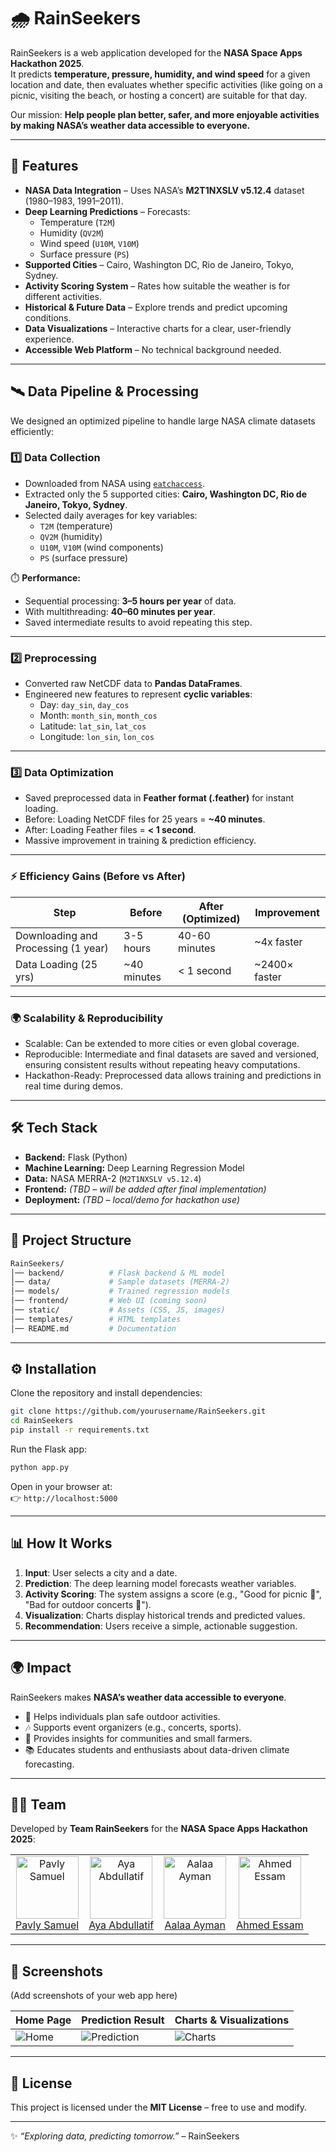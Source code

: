 # 🌧️ RainSeekers

RainSeekers is a web application developed for the **NASA Space Apps Hackathon 2025**.  
It predicts **temperature, pressure, humidity, and wind speed** for a given location and date, then evaluates whether specific activities (like going on a picnic, visiting the beach, or hosting a concert) are suitable for that day.  

Our mission: **Help people plan better, safer, and more enjoyable activities by making NASA’s weather data accessible to everyone.**

---

## 🚀 Features

- **NASA Data Integration** – Uses NASA’s **M2T1NXSLV v5.12.4** dataset (1980–1983, 1991–2011).
- **Deep Learning Predictions** – Forecasts:
  - Temperature (`T2M`)
  - Humidity (`QV2M`)
  - Wind speed (`U10M`, `V10M`)
  - Surface pressure (`PS`)
- **Supported Cities** – Cairo, Washington DC, Rio de Janeiro, Tokyo, Sydney.
- **Activity Scoring System** – Rates how suitable the weather is for different activities.
- **Historical & Future Data** – Explore trends and predict upcoming conditions.
- **Data Visualizations** – Interactive charts for a clear, user-friendly experience.
- **Accessible Web Platform** – No technical background needed.

---
## 🛰️ Data Pipeline & Processing

We designed an optimized pipeline to handle large NASA climate datasets efficiently:

### 1️⃣ Data Collection  
- Downloaded from NASA using [`eatchaccess`](https://pypi.org/project/earthaccess/).  
- Extracted only the 5 supported cities: **Cairo, Washington DC, Rio de Janeiro, Tokyo, Sydney**.  
- Selected daily averages for key variables:  
  - `T2M` (temperature)  
  - `QV2M` (humidity)  
  - `U10M`, `V10M` (wind components)  
  - `PS` (surface pressure)  

⏱️ **Performance:**  
- Sequential processing: **3–5 hours per year** of data.  
- With multithreading: **40–60 minutes per year**.  
- Saved intermediate results to avoid repeating this step.

---

### 2️⃣ Preprocessing  
- Converted raw NetCDF data to **Pandas DataFrames**.  
- Engineered new features to represent **cyclic variables**:  
  - Day: `day_sin`, `day_cos`  
  - Month: `month_sin`, `month_cos`  
  - Latitude: `lat_sin`, `lat_cos`  
  - Longitude: `lon_sin`, `lon_cos`  

---

### 3️⃣ Data Optimization  
- Saved preprocessed data in **Feather format (.feather)** for instant loading.  
- Before: Loading NetCDF files for 25 years = **~40 minutes**.  
- After: Loading Feather files = **< 1 second**.  
- Massive improvement in training & prediction efficiency.  

---

### ⚡ Efficiency Gains (Before vs After)
|Step|Before|After (Optimized)|Improvement|
|----|-----|------|-----|
|Downloading and Processing (1 year)|3-5 hours|40-60 minutes|~4x faster|
|Data Loading (25 yrs)|~40 minutes|< 1 second|~2400× faster|

---

### 🌍 Scalability & Reproducibility
- Scalable: Can be extended to more cities or even global coverage.
- Reproducible: Intermediate and final datasets are saved and versioned, ensuring consistent results without repeating heavy computations.
- Hackathon-Ready: Preprocessed data allows training and predictions in real time during demos.

---

## 🛠️ Tech Stack

- **Backend:** Flask (Python)
- **Machine Learning:** Deep Learning Regression Model
- **Data:** NASA MERRA-2 (`M2T1NXSLV v5.12.4`)
- **Frontend:** *(TBD – will be added after final implementation)*
- **Deployment:** *(TBD – local/demo for hackathon use)*

---

## 📂 Project Structure

```bash
RainSeekers/
│── backend/          # Flask backend & ML model
│── data/             # Sample datasets (MERRA-2)
│── models/           # Trained regression models
│── frontend/         # Web UI (coming soon)
│── static/           # Assets (CSS, JS, images)
│── templates/        # HTML templates
│── README.md         # Documentation
```

---

## ⚙️ Installation

Clone the repository and install dependencies:

```bash
git clone https://github.com/yourusername/RainSeekers.git
cd RainSeekers
pip install -r requirements.txt
```

Run the Flask app:

```bash
python app.py
```

Open in your browser at:  
👉 `http://localhost:5000`

---

## 📊 How It Works

1. **Input**: User selects a city and a date.  
2. **Prediction**: The deep learning model forecasts weather variables.  
3. **Activity Scoring**: The system assigns a score (e.g., "Good for picnic 🌳", "Bad for outdoor concerts 🎤").  
4. **Visualization**: Charts display historical trends and predicted values.  
5. **Recommendation**: Users receive a simple, actionable suggestion.

---

## 🌍 Impact

RainSeekers makes **NASA’s weather data accessible to everyone**.  
- 🌱 Helps individuals plan safe outdoor activities.  
- 🎶 Supports event organizers (e.g., concerts, sports).  
- 🌾 Provides insights for communities and small farmers.  
- 📚 Educates students and enthusiasts about data-driven climate forecasting.  

---

## 👩‍💻 Team

Developed by **Team RainSeekers** for the **NASA Space Apps Hackathon 2025**:  
<table>
  <tr>
    <td align="center">
      <img src="https://avatars.githubusercontent.com/u/99624292?v=4" width="100px;" alt="Pavly Samuel"/>
      <br />
      <a href="https://www.linkedin.com/in/pavlysamuel/">Pavly Samuel</a>
    </td>
    <td align="center">
      <img src="https://media.licdn.com/dms/image/v2/D4D35AQGY3JS4r8NAXw/profile-framedphoto-shrink_800_800/B4DZiqi2mfHYAk-/0/1755207920355?e=1760090400&v=beta&t=l28iiqWL8UChjg-3wNnJfBSku8GLwbSK8aNxjlKydf0" width="100px;" alt="Aya Abdullatif"/>
      <br />
      <a href="https://www.linkedin.com/in/aya-abdllatif/">Aya Abdullatif</a>
    </td>
    <td align="center">
      <img src="https://media.licdn.com/dms/image/v2/D4D03AQHzzKu1Bc4rDA/profile-displayphoto-crop_800_800/B4DZivj0IjGgAQ-/0/1755292059795?e=1762387200&v=beta&t=900D7A3-fGIJEan4WMNxurw7FIjZKamcEuvbPO6fgFQ" width="100px;" alt="Aalaa Ayman"/>
      <br />
      <a href="https://www.linkedin.com/in/aalaa-ayman/">Aalaa Ayman</a>
    </td>
    <td align="center">
      <img src="https://media.licdn.com/dms/image/v2/D4D03AQEv-tvnkAnaKw/profile-displayphoto-crop_800_800/B4DZkoznvcIgAI-/0/1757326246833?e=1762387200&v=beta&t=rqGrIum6eyf7exxtemIM-HFBY9YTxQJTxFpAXx3hKKo" width="100px;" alt="Ahmed Essam"/>
      <br />
      <a href="https://www.linkedin.com/in/ahmed-essam538/">Ahmed Essam</a>
    </td>
  </tr>
</table>

---

## 📸 Screenshots

(Add screenshots of your web app here)  

| Home Page | Prediction Result | Charts & Visualizations |
|-----------|------------------|-------------------------|
| ![Home](images/home.png) | ![Prediction](images/prediction.png) | ![Charts](images/charts.png) |

---

## 📜 License

This project is licensed under the **MIT License** – free to use and modify.  

---

✨ *“Exploring data, predicting tomorrow.”* – RainSeekers
